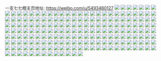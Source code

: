 一支七七橙主页地址: https://weibo.com/u/5493480127 
![](https://wx4.sinaimg.cn/mw2000/005ZM58bly1h9134bttw0j31o0280hdt.jpg) 
![](https://wx4.sinaimg.cn/mw2000/005ZM58bly1h9134a5w0gj31o0280hdt.jpg) 
![](https://wx4.sinaimg.cn/mw2000/005ZM58bly1h9134dmkn3j31o0280hdt.jpg) 
![](https://wx4.sinaimg.cn/mw2000/005ZM58bly1h8iouos6ewj30w8172k2g.jpg) 
![](https://wx4.sinaimg.cn/mw2000/005ZM58bly1h8ioups0hej30wi174aks.jpg) 
![](https://wx4.sinaimg.cn/mw2000/005ZM58bly1h8ioulccdaj30wi17713k.jpg) 
![](https://wx4.sinaimg.cn/mw2000/005ZM58bly1h8iovonugzj32c0340qv6.jpg) 
![](https://wx4.sinaimg.cn/mw2000/005ZM58bly1h8ghza5eu4j31o0280u0x.jpg) 
![](https://wx4.sinaimg.cn/mw2000/005ZM58bly1h8ghzeqc85j31o0280u0x.jpg) 
![](https://wx4.sinaimg.cn/mw2000/005ZM58bly1h8ghz7gkhwj31o0280x6p.jpg) 
![](https://wx4.sinaimg.cn/mw2000/005ZM58bly1h8it773rjqj30u014046i.jpg) 
![](https://wx4.sinaimg.cn/mw2000/005ZM58bly1h8ekvttgvpj31o0280x6p.jpg) 
![](https://wx4.sinaimg.cn/mw2000/005ZM58bly1h8ekw2ti7nj31o02801ky.jpg) 
![](https://wx4.sinaimg.cn/mw2000/005ZM58bly1h8ekw4j106j31o0280x6p.jpg) 
![](https://wx4.sinaimg.cn/mw2000/005ZM58bly1h8ekw02cnpj31o02807wi.jpg) 
![](https://wx4.sinaimg.cn/mw2000/005ZM58bgy1h6uz8n00h0j32ae31vkjm.jpg) 
![](https://wx4.sinaimg.cn/mw2000/005ZM58bgy1h6uz8fzlvyj326f2y7npd.jpg) 
![](https://wx4.sinaimg.cn/mw2000/005ZM58bgy1h6uz8hashzj32c0340u0y.jpg) 
![](https://wx4.sinaimg.cn/mw2000/005ZM58bgy1h6uz8isx9xj32c0340b2b.jpg) 
![](https://wx4.sinaimg.cn/mw2000/005ZM58bgy1h6uz8f26u5j328d2z6hdu.jpg) 
![](https://wx4.sinaimg.cn/mw2000/005ZM58bgy1h6uz8k40v7j32c0340x6q.jpg) 
![](https://wx4.sinaimg.cn/mw2000/005ZM58bgy1h6uz8c7v5uj31zj2oue81.jpg) 
![](https://wx4.sinaimg.cn/mw2000/005ZM58bgy1h6uz8ln2wej32c0340x6r.jpg) 
![](https://wx4.sinaimg.cn/mw2000/005ZM58bgy1h6v0c6dtfaj328t2zrkjm.jpg) 
![](https://wx4.sinaimg.cn/mw2000/005ZM58bgy1h6stf62w60j32b42dj7wi.jpg) 
![](https://wx4.sinaimg.cn/mw2000/005ZM58bgy1h6qtju6xr4j31xq2m5x6p.jpg) 
![](https://wx4.sinaimg.cn/mw2000/005ZM58bgy1h6qtjmpivyj32c0340qv6.jpg) 
![](https://wx4.sinaimg.cn/mw2000/005ZM58bgy1h6qtjz80mej326m2wthdu.jpg) 
![](https://wx4.sinaimg.cn/mw2000/005ZM58bgy1h6qtjlbvhfj30sg23ue81.jpg) 
![](https://wx4.sinaimg.cn/mw2000/005ZM58bly1h73jqme8uaj31ht1zrnpd.jpg) 
![](https://wx4.sinaimg.cn/mw2000/005ZM58bly1h73khp4c5fj31gr1yc1kx.jpg) 
![](https://wx4.sinaimg.cn/mw2000/005ZM58bly1h73kf7k5tqj32c0340kjl.jpg) 
![](https://wx4.sinaimg.cn/mw2000/005ZM58bly1h73lvb6ls4j325n2uhnpd.jpg) 
![](https://wx4.sinaimg.cn/mw2000/005ZM58bly1h73lv6wliyj320a2lwb29.jpg) 
![](https://wx4.sinaimg.cn/mw2000/005ZM58bly1h6jr5lcgr7j323v2t57wi.jpg) 
![](https://wx4.sinaimg.cn/mw2000/005ZM58bly1h6jr6wnvd5j325h2vb1ky.jpg) 
![](https://wx4.sinaimg.cn/mw2000/005ZM58bly1h6jr5k8zhhj32c03407wi.jpg) 
![](https://wx4.sinaimg.cn/mw2000/005ZM58bly1h6jr9good5j31o02801cb.jpg) 
![](https://wx4.sinaimg.cn/mw2000/005ZM58bly1h3ljsfcx0fj30u0140qft.jpg) 
![](https://wx4.sinaimg.cn/mw2000/005ZM58bly1h3ljsfp7fjj30u01407gi.jpg) 
![](https://wx4.sinaimg.cn/mw2000/005ZM58bly1h3lk7wjieoj30u013kakw.jpg) 
![](https://wx4.sinaimg.cn/mw2000/005ZM58bly1h3ljsg4u01j30u01407d8.jpg) 
![](https://wx4.sinaimg.cn/mw2000/005ZM58bly1h3ljsguu2gj30u0140101.jpg) 
![](https://wx4.sinaimg.cn/mw2000/005ZM58bly1h3ljshbv7kj30u014049z.jpg) 
![](https://wx4.sinaimg.cn/mw2000/005ZM58bly1h3ljshmuzsj30u0140ti5.jpg) 
![](https://wx4.sinaimg.cn/mw2000/005ZM58bly1h3pj52kpi2j30u0140gvi.jpg) 
![](https://wx4.sinaimg.cn/mw2000/005ZM58bly1gyw3aeui0mj30u0140n5s.jpg) 
![](https://wx4.sinaimg.cn/mw2000/005ZM58bly1gyw3aejnh5j30u01407br.jpg) 
![](https://wx4.sinaimg.cn/mw2000/005ZM58bly1gy2islx1i3j313z0u00yh.jpg) 
![](https://wx4.sinaimg.cn/mw2000/005ZM58bly1gy2ismik1dj30u0140aj4.jpg) 
![](https://wx4.sinaimg.cn/mw2000/005ZM58bly1gy2isknkwpj30u014014k.jpg) 
![](https://wx4.sinaimg.cn/mw2000/005ZM58bly1gy2isn5ta7j30u0140474.jpg) 
![](https://wx4.sinaimg.cn/mw2000/005ZM58bly1gy0956z94gj30u0140783.jpg) 
![](https://wx4.sinaimg.cn/mw2000/005ZM58bly1gy0957r4o8j30u014045m.jpg) 
![](https://wx4.sinaimg.cn/mw2000/005ZM58bly1gy096yjy6mj30u0140gry.jpg) 
![](https://wx4.sinaimg.cn/mw2000/005ZM58bly1gy095o483ij30u0140wo5.jpg) 
![](https://wx4.sinaimg.cn/mw2000/005ZM58bly1gy064riar4j30u0140jx4.jpg) 
![](https://wx4.sinaimg.cn/mw2000/005ZM58bly1gxzpv369j6j322c2r5hdu.jpg) 
![](https://wx4.sinaimg.cn/mw2000/005ZM58bly1gxzpv8qg2xj32av32ix6r.jpg) 
![](https://wx4.sinaimg.cn/mw2000/005ZM58bly1gy4tsaj9d3j30u014mn5a.jpg) 
![](https://wx4.sinaimg.cn/mw2000/005ZM58bly1gykinxznfcj30u0140wjh.jpg) 
![](https://wx4.sinaimg.cn/mw2000/005ZM58bly1gy066enq12j30u013zq6w.jpg) 
![](https://wx4.sinaimg.cn/mw2000/005ZM58bly1gxzpv5nk99j321g2pze82.jpg) 
![](https://wx4.sinaimg.cn/mw2000/005ZM58bly1gy066ec8d8j30ty13wai0.jpg) 
![](https://wx4.sinaimg.cn/mw2000/005ZM58bly1gr5o5pgaomj32792wv7wq.jpg) 
![](https://wx4.sinaimg.cn/mw2000/005ZM58bly1gr5o84r4eyj62c0340he402.jpg) 
![](https://wx4.sinaimg.cn/mw2000/005ZM58bly1gr5o7klhxhj32c03404r2.jpg) 
![](https://wx4.sinaimg.cn/mw2000/005ZM58bly1gr34fwcai7j31zh2qx4qx.jpg) 
![](https://wx4.sinaimg.cn/mw2000/005ZM58bly1gr34f3t870j324x35sx6x.jpg) 
![](https://wx4.sinaimg.cn/mw2000/005ZM58bly1gr34ef719bj33402c01l0.jpg) 
![](https://wx4.sinaimg.cn/mw2000/005ZM58bly1gr34ejxw17j32801o0b29.jpg) 
![](https://wx4.sinaimg.cn/mw2000/005ZM58bly1gqtxp0n7e2j320h2onb29.jpg) 
![](https://wx4.sinaimg.cn/mw2000/005ZM58bly1gqtxqo19cej33i41ke4qp.jpg) 
![](https://wx4.sinaimg.cn/mw2000/005ZM58bly1gqtxrvr8vgj33402c01l7.jpg) 
![](https://wx4.sinaimg.cn/mw2000/005ZM58bly1gqtxqaop67j33402c0kjl.jpg) 
![](https://wx4.sinaimg.cn/mw2000/005ZM58bly1gqtxz9ngq6j32722p44qq.jpg) 
![](https://wx4.sinaimg.cn/mw2000/005ZM58bly1gqtxos9rjnj32su1wjhdt.jpg) 
![](https://wx4.sinaimg.cn/mw2000/005ZM58bly1gqtxpi782sj32o021gnpd.jpg) 
![](https://wx4.sinaimg.cn/mw2000/005ZM58bly1gqtxqizg84j33402c04qq.jpg) 
![](https://wx4.sinaimg.cn/mw2000/005ZM58bly1gqtxq1kuvxj33402c0x6q.jpg) 
![](https://wx4.sinaimg.cn/mw2000/005ZM58bly1gqtxzg49a5j326f2wknpd.jpg) 
![](https://wx4.sinaimg.cn/mw2000/005ZM58bly1gqtxzp7a3ej32c03404qr.jpg) 
![](https://wx4.sinaimg.cn/mw2000/005ZM58bly1gqtxzwv2fmj33402c0qv5.jpg) 
![](https://wx4.sinaimg.cn/mw2000/005ZM58bly1gqtxprj4w3j32c0340u0x.jpg) 
![](https://wx4.sinaimg.cn/mw2000/005ZM58bly1gqty06c8dsj32c0340kjn.jpg) 
![](https://wx4.sinaimg.cn/mw2000/005ZM58bly1gqty0ft5f9j33402c0x6q.jpg) 
![](https://wx4.sinaimg.cn/mw2000/005ZM58bly1gqty0wujn1j33402c0npd.jpg) 
![](https://wx4.sinaimg.cn/mw2000/005ZM58bly1gqty15razej32yw2bi4qq.jpg) 
![](https://wx4.sinaimg.cn/mw2000/005ZM58bly1gqty1fnm3fj32c0340e83.jpg) 
![](https://wx4.sinaimg.cn/mw2000/005ZM58bly1h0t9k7dtyjj33402c0e84.jpg) 
![](https://wx4.sinaimg.cn/mw2000/005ZM58bly1h0t9jtccqlj32c0340x6r.jpg) 
![](https://wx4.sinaimg.cn/mw2000/005ZM58bly1h0tc85fmruj32dc35snpg.jpg) 
![](https://wx4.sinaimg.cn/mw2000/005ZM58bly1h0tc81n9g6j33402c0hdv.jpg) 
![](https://wx4.sinaimg.cn/mw2000/005ZM58bly1h0t9k4obl1j335s2dcb2c.jpg) 
![](https://wx4.sinaimg.cn/mw2000/005ZM58bly1h0t9k1t9h1j33402c0e84.jpg) 
![](https://wx4.sinaimg.cn/mw2000/005ZM58bly1h0t9jx3du8j30w40hwgu3.jpg) 
![](https://wx4.sinaimg.cn/mw2000/005ZM58bly1h0t9jwifdjj33402c0e82.jpg) 
![](https://wx4.sinaimg.cn/mw2000/005ZM58bly1gp8822p91wj32y427l4r1.jpg) 
![](https://wx4.sinaimg.cn/mw2000/005ZM58bly1gp88cvkgxwj33402c0kjy.jpg) 
![](https://wx4.sinaimg.cn/mw2000/005ZM58bly1go2e761x8sj32ao328x6s.jpg) 
![](https://wx4.sinaimg.cn/mw2000/005ZM58bly1go2e7ihmn7j30tz0gvdqb.jpg) 
![](https://wx4.sinaimg.cn/mw2000/005ZM58bly1go2e7hs3f5j30u00u0wox.jpg) 
![](https://wx4.sinaimg.cn/mw2000/005ZM58bly1go2e7j10bsj30tx0guwlq.jpg) 
![](https://wx4.sinaimg.cn/mw2000/005ZM58bly1go2e7oc607j32an2an4qs.jpg) 
![](https://wx4.sinaimg.cn/mw2000/005ZM58bly1go2e7vkp7sj33282aokjp.jpg) 
![](https://wx4.sinaimg.cn/mw2000/005ZM58bly1go2e7p73htj30tx0gun37.jpg) 
![](https://wx4.sinaimg.cn/mw2000/005ZM58bly1go2e7ayb2ej322d2r5x6r.jpg) 
![](https://wx4.sinaimg.cn/mw2000/005ZM58bly1h0t8btovgwj33402c0e83.jpg) 
![](https://wx4.sinaimg.cn/mw2000/005ZM58bly1gkblkdpobnj316o1kw1ky.jpg) 
![](https://wx4.sinaimg.cn/mw2000/005ZM58bly1gkblkf19u7j31kw16okjl.jpg) 
![](https://wx4.sinaimg.cn/mw2000/005ZM58bly1gkblkge7wpj31kw16onpd.jpg) 
![](https://wx4.sinaimg.cn/mw2000/005ZM58bly1gkblkhjczuj31kw16o1kx.jpg) 
![](https://wx4.sinaimg.cn/mw2000/005ZM58bly1gjxhzcq7n6j31kw16ob2a.jpg) 
![](https://wx4.sinaimg.cn/mw2000/005ZM58bly1gjxhzmhtv6j316o1kw4qq.jpg) 
![](https://wx4.sinaimg.cn/mw2000/005ZM58bly1gjxhzakjnej31kw16ohdu.jpg) 
![](https://wx4.sinaimg.cn/mw2000/005ZM58bly1gjxhziifb7j316o1kw4qq.jpg) 
![](https://wx4.sinaimg.cn/mw2000/005ZM58bly1gjxhzpglq2j31er16le81.jpg) 
![](https://wx4.sinaimg.cn/mw2000/005ZM58bly1gjxhzrqw4aj31kw1kwhdu.jpg) 
![](https://wx4.sinaimg.cn/mw2000/005ZM58bly1god1hny5qzj31kw16ob2a.jpg) 
![](https://wx4.sinaimg.cn/mw2000/005ZM58bly1god1hpxnvdj31kw16o4qq.jpg) 
![](https://wx4.sinaimg.cn/mw2000/005ZM58bly1god1hs0r10j316o1kwnpe.jpg) 
![](https://wx4.sinaimg.cn/mw2000/005ZM58bgy1gjv91dfx7kj31kw16onpd.jpg) 
![](https://wx4.sinaimg.cn/mw2000/005ZM58bgy1gjv91p38ghj31kw1kwb2a.jpg) 
![](https://wx4.sinaimg.cn/mw2000/005ZM58bgy1gjv91xkn5aj31kw1kwkjm.jpg) 
![](https://wx4.sinaimg.cn/mw2000/005ZM58bgy1gjv91mf1xyj31gm14sqv5.jpg) 
![](https://wx4.sinaimg.cn/mw2000/005ZM58bgy1gjv91gaoigj31kw1lge82.jpg) 
![](https://wx4.sinaimg.cn/mw2000/005ZM58bgy1gjv91hhho4j316o16me0e.jpg) 
![](https://wx4.sinaimg.cn/mw2000/005ZM58bgy1gjv91k63a6j31jy1jyqv5.jpg) 
![](https://wx4.sinaimg.cn/mw2000/005ZM58bgy1gjv922b3tyj31kw1kwhdu.jpg) 
![](https://wx4.sinaimg.cn/mw2000/005ZM58bgy1gjv91zhphhj316o1jmkjl.jpg) 
![](https://wx4.sinaimg.cn/mw2000/005ZM58bgy1gjv92t9g36j31kw1kwe82.jpg) 
![](https://wx4.sinaimg.cn/mw2000/005ZM58bgy1gjv91up82nj31kw1kwkjm.jpg) 
![](https://wx4.sinaimg.cn/mw2000/005ZM58bgy1gjv923gkw0j30sg1kwwvt.jpg) 
![](https://wx4.sinaimg.cn/mw2000/005ZM58bgy1gjv926cxt8j31kw1kwnpe.jpg) 
![](https://wx4.sinaimg.cn/mw2000/005ZM58bgy1gjv91ba55mj31kw1kwnpf.jpg) 
![](https://wx4.sinaimg.cn/mw2000/005ZM58bgy1gjv92u2rhyj316o16odtj.jpg) 
![](https://wx4.sinaimg.cn/mw2000/005ZM58bly1gismd8ct9wj30u012ch7z.jpg) 
![](https://wx4.sinaimg.cn/mw2000/005ZM58bly1ghqqkq1pkoj31kw16ox6q.jpg) 
![](https://wx4.sinaimg.cn/mw2000/005ZM58bly1ghqqkr7bc4j315v0vee81.jpg) 
![](https://wx4.sinaimg.cn/mw2000/005ZM58bly1ghqqksfcigj31kw16ohdu.jpg) 
![](https://wx4.sinaimg.cn/mw2000/005ZM58bly1ghqqktsno7j31hl147hdt.jpg) 
![](https://wx4.sinaimg.cn/mw2000/005ZM58bly1ghqqkvuuy3j31i514mkjl.jpg) 
![](https://wx4.sinaimg.cn/mw2000/005ZM58bly1ghqn9m52nej30ys1j37wh.jpg) 
![](https://wx4.sinaimg.cn/mw2000/005ZM58bly1ghqn9wz99wj31840x24qp.jpg) 
![](https://wx4.sinaimg.cn/mw2000/005ZM58bly1ghqn9t9ri5j316o1kwe82.jpg) 
![](https://wx4.sinaimg.cn/mw2000/005ZM58bly1ghqn9uwkhmj313c1da4qp.jpg) 
![](https://wx4.sinaimg.cn/mw2000/005ZM58bly1ggon7th7e3j31400u0thm.jpg) 
![](https://wx4.sinaimg.cn/mw2000/005ZM58bly1gg0huaybnuj32ao328npe.jpg) 
![](https://wx4.sinaimg.cn/mw2000/005ZM58bly1gg0hudvn97j32ao328b2a.jpg) 
![](https://wx4.sinaimg.cn/mw2000/005ZM58bly1gfnlih0834j31mo1mohdt.jpg) 
![](https://wx4.sinaimg.cn/mw2000/005ZM58bly1gfnlil6v21j33282aob2b.jpg) 
![](https://wx4.sinaimg.cn/mw2000/005ZM58bly1gfnlinsxp3j32ph24j1ky.jpg) 
![](https://wx4.sinaimg.cn/mw2000/005ZM58bly1gfnliqoefdj32lp1ya1ky.jpg) 
![](https://wx4.sinaimg.cn/mw2000/005ZM58bly1gfj1stve40j31fx13jb29.jpg) 
![](https://wx4.sinaimg.cn/mw2000/005ZM58bly1gf7ipcglbqj32402uv1l2.jpg) 
![](https://wx4.sinaimg.cn/mw2000/005ZM58bly1gf7in4qpggj31fn167hdt.jpg) 
![](https://wx4.sinaimg.cn/mw2000/005ZM58bly1gf7ipt1ww2j32402tr4qt.jpg) 
![](https://wx4.sinaimg.cn/mw2000/005ZM58bly1gf7ina20bxj312f1cdhdt.jpg) 
![](https://wx4.sinaimg.cn/mw2000/005ZM58bly1gf7in121vhj32402tze85.jpg) 
![](https://wx4.sinaimg.cn/mw2000/005ZM58bly1ggx4lgwuhoj30kn0tttau.jpg) 
![](https://wx4.sinaimg.cn/mw2000/005ZM58bly1god1avrpibj31401404qp.jpg) 
![](https://wx4.sinaimg.cn/mw2000/005ZM58bly1god1awwysij31401404qp.jpg) 
![](https://wx4.sinaimg.cn/mw2000/005ZM58bly1god1aumhs9j32an2ao7wi.jpg) 
![](https://wx4.sinaimg.cn/mw2000/005ZM58bly1g9n4dz7oosj33282aokjm.jpg) 
![](https://wx4.sinaimg.cn/mw2000/005ZM58bly1g9n4baldo1j33282ao4qq.jpg) 
![](https://wx4.sinaimg.cn/mw2000/005ZM58bly1g9n4bn177xj33282aoqv6.jpg) 
![](https://wx4.sinaimg.cn/mw2000/005ZM58bly1g9n4av252yj31401407wh.jpg) 
![](https://wx4.sinaimg.cn/mw2000/005ZM58bly1g9n4dqu6jlj33282aohdv.jpg) 
![](https://wx4.sinaimg.cn/mw2000/005ZM58bly1g9n4duekcdj31401401kx.jpg) 
![](https://wx4.sinaimg.cn/mw2000/005ZM58bly1g9n4e4s8jej33282aonpf.jpg) 
![](https://wx4.sinaimg.cn/mw2000/005ZM58bly1ght1ef62cgj33282ao1kz.jpg) 
![](https://wx4.sinaimg.cn/mw2000/005ZM58bly1ght1eh4z5pj31kw16o7wi.jpg) 
![](https://wx4.sinaimg.cn/mw2000/005ZM58bly1g94qx8zqouj3140140kgv.jpg) 
![](https://wx4.sinaimg.cn/mw2000/005ZM58bly1g94qxahtmrj3140140txu.jpg) 
![](https://wx4.sinaimg.cn/mw2000/005ZM58bly1g94qx7nq57j3140140azf.jpg) 
![](https://wx4.sinaimg.cn/mw2000/005ZM58bly1g8ulutjg9bj30u00u0412.jpg) 
![](https://wx4.sinaimg.cn/mw2000/005ZM58bly1giyt1lnlqcj30u01407cn.jpg) 
![](https://wx4.sinaimg.cn/mw2000/005ZM58bly1giyt1klumaj30u01400wn.jpg) 
![](https://wx4.sinaimg.cn/mw2000/005ZM58bly1giyt1l4ht6j30tb140q5y.jpg) 
![](https://wx4.sinaimg.cn/mw2000/005ZM58bly1giyt1k6gtvj31400u0dqt.jpg) 
![](https://wx4.sinaimg.cn/mw2000/005ZM58bly1g4sl8m0wq5j30u0140tf6.jpg) 
![](https://wx4.sinaimg.cn/mw2000/005ZM58bly1g4skzj4rf7j30u0140n1w.jpg) 
![](https://wx4.sinaimg.cn/mw2000/005ZM58bly1g4skzfixv5j30u01400wc.jpg) 
![](https://wx4.sinaimg.cn/mw2000/005ZM58bly1g4sl0d71onj30u00u0jt2.jpg) 
![](https://wx4.sinaimg.cn/mw2000/005ZM58bly1g4sl6i3dtbj30u01407as.jpg) 
![](https://wx4.sinaimg.cn/mw2000/005ZM58bly1g4sl0ye42fj30u00u0juf.jpg) 
![](https://wx4.sinaimg.cn/mw2000/005ZM58bly1g4sl0dh7jtj30u00u0q4b.jpg) 
![](https://wx4.sinaimg.cn/mw2000/005ZM58bly1g4sl0pyuxoj30u00v1acn.jpg) 
![](https://wx4.sinaimg.cn/mw2000/005ZM58bly1g4sl0pg30jj31400u0q9h.jpg) 
![](https://wx4.sinaimg.cn/mw2000/005ZM58bly1g3rz38yrscj31400u0486.jpg) 
![](https://wx4.sinaimg.cn/mw2000/005ZM58bly1g3rz37rfl3j30hw0n1tbv.jpg) 
![](https://wx4.sinaimg.cn/mw2000/005ZM58bly1geusq83ifzj30u00u0wip.jpg) 
![](https://wx4.sinaimg.cn/mw2000/005ZM58bly1frbb304xd7j30u00u0dhn.jpg) 
![](https://wx4.sinaimg.cn/mw2000/005ZM58bly1frbb2yq8j8j30u00u07cd.jpg) 
![](https://wx4.sinaimg.cn/mw2000/005ZM58bly1frbb2zpoejj30u00u0q5a.jpg) 
